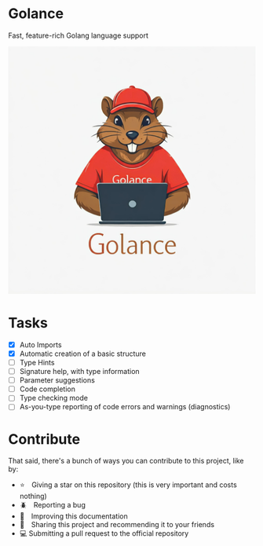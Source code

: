 # Golance 

Fast, feature-rich Golang language support

![Logo](./img/icon.jpeg)

# Tasks

- [x] Auto Imports
- [x] Automatic creation of a basic structure
- [ ] Type Hints
- [ ] Signature help, with type information
- [ ] Parameter suggestions
- [ ] Code completion
- [ ] Type checking mode
- [ ] As-you-type reporting of code errors and warnings (diagnostics)

# Contribute

That said, there's a bunch of ways you can contribute to this project, like by:

* ⭐ Giving a star on this repository (this is very important and costs nothing)
* 🪲 Reporting a bug
* 📄 Improving this documentation
* 🚨 Sharing this project and recommending it to your friends
* 💻 Submitting a pull request to the official repository